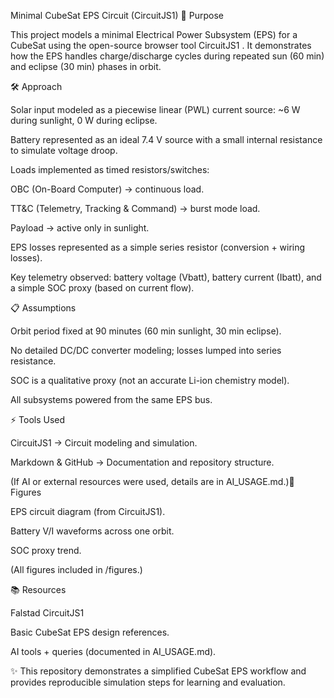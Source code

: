 Minimal CubeSat EPS Circuit (CircuitJS1)
📌 Purpose

This project models a minimal Electrical Power Subsystem (EPS) for a CubeSat using the open-source browser tool CircuitJS1
.
It demonstrates how the EPS handles charge/discharge cycles during repeated sun (60 min) and eclipse (30 min) phases in orbit.

🛠️ Approach

Solar input modeled as a piecewise linear (PWL) current source: ~6 W during sunlight, 0 W during eclipse.

Battery represented as an ideal 7.4 V source with a small internal resistance to simulate voltage droop.

Loads implemented as timed resistors/switches:

OBC (On-Board Computer) → continuous load.

TT&C (Telemetry, Tracking & Command) → burst mode load.

Payload → active only in sunlight.

EPS losses represented as a simple series resistor (conversion + wiring losses).

Key telemetry observed: battery voltage (Vbatt), battery current (Ibatt), and a simple SOC proxy (based on current flow).

📋 Assumptions

Orbit period fixed at 90 minutes (60 min sunlight, 30 min eclipse).

No detailed DC/DC converter modeling; losses lumped into series resistance.

SOC is a qualitative proxy (not an accurate Li-ion chemistry model).

All subsystems powered from the same EPS bus.

⚡ Tools Used

CircuitJS1 → Circuit modeling and simulation.

Markdown & GitHub → Documentation and repository structure.

(If AI or external resources were used, details are in AI_USAGE.md.)📸 Figures

EPS circuit diagram (from CircuitJS1).

Battery V/I waveforms across one orbit.

SOC proxy trend.

(All figures included in /figures.)

📚 Resources

Falstad CircuitJS1

Basic CubeSat EPS design references.

AI tools + queries (documented in AI_USAGE.md).

✨ This repository demonstrates a simplified CubeSat EPS workflow and provides reproducible simulation steps for learning and evaluation.
